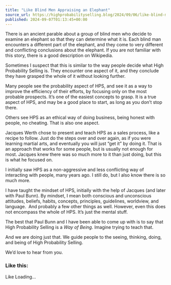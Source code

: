 ```yaml
---
title: "Like Blind Men Appraising an Elephant"
source_url: https://highprobabilityselling.blog/2024/09/06/like-blind-men-appraising-an-elephant
published: 2024-09-07T01:13:45+00:00
---
```

There is an ancient parable about a group of blind men who decide to examine an elephant so that they can determine what it is. Each blind man encounters a different part of the elephant, and they come to very different and conflicting conclusions about the elephant. If you are not familiar with this story, there is a good description on Wikipedia. 


Sometimes I suspect that this is similar to the way people decide what High Probability Selling is. They encounter one aspect of it, and they conclude they have grasped the whole of it without looking further. 


Many people see the probability aspect of HPS, and see it as a way to improve the efficiency of their efforts, by focusing only on the most probable prospects. It’s one of the easiest concepts to grasp. It is a true aspect of HPS, and may be a good place to start, as long as you don’t stop there. 


Others see HPS as an ethical way of doing business, being honest with people, no cheating. That is also one aspect. 


Jacques Werth chose to present and teach HPS as a sales process, like a recipe to follow. Just do the steps over and over again, as if you were learning martial arts, and eventually you will just “get it” by doing it. That is an approach that works for some people, but is usually not enough for most. Jacques knew there was so much more to it than just doing, but this is what he focused on. 


I initially saw HPS as a non\-aggressive and less conflicting way of interacting with people, many years ago. I still do, but I also know there is so much more. 


I have taught the mindset of HPS, initially with the help of Jacques (and later with Paul Bunn). By mindset, I mean both conscious and unconscious attitudes, beliefs, habits, concepts, principles, guidelines, worldview, and language.  And probably a few other things as well. However, even this does not encompass the whole of HPS. It’s just the mental stuff. 


The best that Paul Bunn and I have been able to come up with is to say that High Probability Selling is a *Way of Being*. Imagine trying to teach that. 


And we are doing just that. We guide people to the seeing, thinking, doing, and being of High Probability Selling. 


We’d love to hear from you. 


### Like this:

Like Loading...
